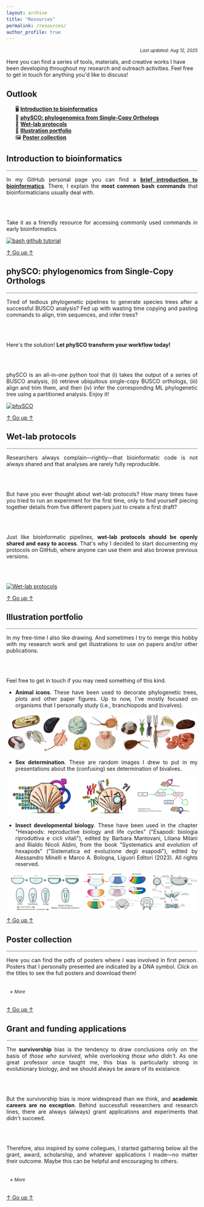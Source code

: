 ```yaml
---
layout: archive
title: "Resources"
permalink: /resources/
author_profile: true
---
```


<style>
  summary {
    display: block;
  }

  /* Create a new custom triangle on the right side */
  summary::before {
    margin-left: 1ch;
    display: inline-block;
    content: '+';
    transition: 0.2s;
  }

  details[open] > summary::before {
    transform: rotate(45deg);
  }

  hr {
    border: none;
    height: 2px;
    /* Set the hr color */
    color: #b9babd;  /* old IE */
    background-color: #b9babd;  /* Modern Browsers */
  }

  #outlook-section ul {
    list-style-type: none !important;
  }
</style>

<p align="right"><small><em>Last updated: Aug 12, 2025</em></small></p>

<!-------------------------------------------------------------------------------------->
<!-------------------------------------------------------------------------------------->

Here you can find a series of tools, materials, and creative works I have been developing throughout my research and outreach activities. Feel free to get in touch for anything you'd like to discuss!

<div id="outlook-section">
  <h2 id="outlook">Outlook</h2>
  <ul>
    <li>🖥️ <a href="#github-bioinformatics"><b>Introduction to bioinformatics</b></a></li>
    <li>🌳 <a href="#physco"><b>phySCO: phylogenomics from Single-Copy Orthologs</b></a></li>
    <li>🧪 <a href="#wetlab-protocols"><b>Wet-lab protocols</b></a></li>
    <li>🎨 <a href="#illustrations"><b>Illustration portfolio</b></a></li>
    <li>🖼️ <a href="#posters"><b>Poster collection</b></a></li>
  </ul>
</div>

<!-------------------------------------------------------------------------------------->
<!-------------------------------------------------------------------------------------->


<h2 id="github-bioinformatics">Introduction to bioinformatics</h2>
<hr>

<div style="text-align: justify">

  In my GitHub personal page you can find a <b><a href="https://github.com/filonico/UNIX_and_bash_basics" target="_blank">brief introduction to bioinformatics</a></b>. There, I explain the <b>most common bash commands</b> that bioinformaticians usually deal with.
        
  <br />
  <br />

  Take it as a friendly resource for accessing commonly used commands in early bioinformatics.

</div>

[![bash github tutorial](https://github-readme-stats.vercel.app/api/pin/?username=filonico&repo=UNIX_and_bash_basics&show_icons=true&theme=transparent)](https://github.com/filonico/UNIX_and_bash_basics)

<a href="#outlook">↑ Go up ↑</a>

<!-------------------------------------------------------------------------------------->
<!-------------------------------------------------------------------------------------->

<h2 id="physco">phySCO: phylogenomics from Single-Copy Orthologs</h2>
<hr>

<div style="text-align: justify">

  Tired of tedious phylogenetic pipelines to generate species trees after a successful BUSCO analysis? Fed up with wasting time copying and pasting commands to align, trim sequences, and infer trees?

  <br />
  <br />

  Here's the solution! <b>Let phySCO transform your workflow today!</b>

  <br />
  <br />

  phySCO is an all-in-one python tool that (i) takes the output of a series of BUSCO analysis, (ii) retrieve ubiquitous single-copy BUSCO orthologs, (iii) align and trim them, and then (iv) infer the corresponding ML phylogenetic tree using a partitioned analysis. Enjoy it!

</div>

[![phySCO](https://github-readme-stats.vercel.app/api/pin/?username=filonico&repo=phySCO&show_icons=true&theme=transparent)](https://github.com/filonico/phySCO)

<a href="#outlook">↑ Go up ↑</a>

<!-------------------------------------------------------------------------------------->
<!-------------------------------------------------------------------------------------->

<h2 id="wetlab-protocols">Wet-lab protocols</h2>
<hr>

<div style="text-align: justify">

  Researchers always complain—rightly—that bioinformatic code is not always shared and that analyses are rarely fully reproducible.

  <br />
  <br />

  But have you ever thought about wet-lab protocols? How many times have you tried to run an experiment for the first time, only to find yourself piecing together details from five different papers just to create a first draft?

  <br />
  <br />

  Just like bioinformatic pipelines, <b>wet-lab protocols should be openly shared and easy to access</b>. That's why I decided to start documenting my protocols on GitHub, where anyone can use them and also browse previous versions.

  <br />
  <br />

</div>

[![Wet-lab protocols](https://github-readme-stats.vercel.app/api/pin/?username=filonico&repo=wetlab_protocols&show_icons=true&theme=transparent)](https://github.com/filonico/wetlab_protocols)

<a href="#outlook">↑ Go up ↑</a>

<!-------------------------------------------------------------------------------------->
<!-------------------------------------------------------------------------------------->

<h2 id="illustrations">Illustration portfolio</h2>
<hr>

<div style="text-align: justify">

  In my free-time I also like drawing. And sometimes I try to merge this hobby with my research work and get illustrations to use on papers and/or other publications.

  <br />
  <br />

  Feel free to get in touch if you may need something of this kind.

  <ul>
  <li><b>Animal icons</b>. These have been used to decorate phylogenetic trees, plots and other paper figures. Up to now, I've mostly focused on organisms that I personally study (i.e., branchiopods and bivalves).</li>
  </ul>

</div>

![animal silhouettes](/images/silhouettes_animals.png)

<div style="text-align: justify">

  <ul>
  <li><b>Sex determination</b>. These are random images I drew to put in my presentations about the (confusing) sex determination of bivalves.</li>
  </ul>

</div>

![sex determination](/images/sexDet_coverImage.png)
<div style="text-align: justify">

  <ul>
  <li><b>Insect developmental biology</b>. These have been used in the chapter "Hexapods: reproductive biology and life cycles" ("Esapodi: biologia riproduttiva e cicli vitali"), edited by Barbara Mantovani, Liliana Milani and Rialdo Nicoli Aldini, from the book "Systematics and evolution of hexapods" ("Sistematica ed evoluzione degli esapodi"), edited by Alessandro Minelli e Marco A. Bologna, Liguori Editori (2023). All rights reserved.</li>
  </ul>

</div>

![insect development](/images/insect_development.png)

<a href="#outlook">↑ Go up ↑</a>

<h2 id="posters">Poster collection</h2>
<hr>

<div style="text-align: justify">

  Here you can find the pdfs of posters where I was involved in first person. Posters that I personally presented are indicated by a DNA symbol. Click on the titles to see the full posters and download them!

  <br />
  
  <details>
    <summary><i><small> More</small></i></summary>
    <ul>
    <li><b><a href="https://drive.google.com/file/d/1Mw-GgFLSQiBVmWdDHEwQmPVRErn66U0x/view?usp=sharing" target="_blank">Il primo anno di Wood Wide Ants: approcci, risultati e prospettive</a> [The first year of Wood Wide Ants: approaches, results and perspectives]</b>.<br />
      <i>Associazione Italiana per lo Studio degli Artropodi Sociali e Presociali [Meeting of the Italian Association for the Study of Social and Presocial Insects] (AISASP)</i>.<br />
      Bologna, Italy. Sep 3–5, 2025.</li>
    <li>🧬 <b><a href="https://drive.google.com/file/d/1SJy0M-vR0e_ay5Wl3rROcIdhrwZkd1L7/view?usp=sharing" target="_blank">Visions from the past: elucidating opsin evolution in a non-bilaterian Metazoa lineage</a></b>.<br />
      <i>Jacques Monod Conferences: Origin of metazoans</i>.<br />
      Roscoff, France. Jun 16–20, 2025.</li>
    <li>🧬 <b><a href="https://drive.google.com/file/d/1OROehtrFHCn_U1BPoMQwzHR0HPu9IKj8/view?usp=sharing" target="_blank">How to detect sex-determining genes through molecular evolution: bivalves as a case study</a></b>.<br />
      <i>Evoluzione 2024</i>.<br />
      Naples, Italy. Sep 9–11, 2024.</li>
    <li><b><a href="https://drive.google.com/file/d/1c9WUQQ4pnNtkSr_IR38pH4XSy8kYsY6_/view?usp=sharing" target="_blank">The rise of Branchiopoda genomics: the state of the art and future challenges</a></b>.<br />
      <i>SMBE 2023</i>.<br />
      Ferrara, Italy. Jul 23–27, 2023.</li>
    <li><b><a href="https://drive.google.com/file/d/1tCP67JMO3-8ugBSj8CBTUzEkZK4ZIfEy/view?usp=sharing" target="_blank">Comparing different dating methods on branchiopod phylogeny: MCMCtree and lsd2</a></b>.<br />
      <i>SMBE 2023</i>.<br />
      Ferrara, Italy. Jul 23–27, 2023.</li>
    <li>🧬 <b><a href="https://drive.google.com/file/d/1uGF5tZpb5LHcLDHQv1TIR8vcJY4BOiPu/view?usp=sharing" target="_blank">Clues of accelerated molecular evolution in gene families associated wit sex determination in bivalves</a></b>.<br />
      <i>Evoluzione 2022</i>.<br />
      Ancona, Italy. Sep 4–7, 2022.</li>
    <li>🧬 <b><a href="https://drive.google.com/file/d/1UvQCD4jXHFAPZVsZ_RtY8YaqNMiMe4OT/view?usp=sharing" target="_blank">First insights and comparative genomics of <i>Hox</i> and <i>ParaHox</i> genes in tadpole shrimps</a></b>.<br />
      <i>EuroEvoDevo 2022</i>.<br />
      Naples, Italy. May 31–Jun 3, 2022.</li>
    </ul>   
  </details>
</div>

<br />

<a href="#outlook">↑ Go up ↑</a>

<!-------------------------------------------------------------------------------------->
<!-------------------------------------------------------------------------------------->

<h2 id="grants">Grant and funding applications</h2>
<hr>

<div style="text-align: justify">

  The <b>survivorship</b> bias is the tendency to draw conclusions only on the basis of <em>those who survived</em>, while overlooking <em>those who didn't</em>. As one great professor once taught me, this bias is particularly strong in evolutionary biology, and we should always be aware of its existance.

  <br />
  <br />

  But the survivorship bias is more widespread than we think, and <b>academic careers are no exception</b>. Behind successfull researchers and research lines, there are always (always) grant applications and experiments that didn't succeed.

  <br />
  <br />

  Therefore, also inspired by some collegues, I started gathering below all the grant, award, scholarship, and whatever applications I made—no matter their outcome. Maybe this can be helpful and encouraging to others.
  
  <br />

  <details>
      <summary><i><small> More</small></i></summary>
      <ul>
        <li><a href="http://evolutionsociety.org/content/society-awards-and-prizes/graduate-research-excellence-grants/rosemary-grant-advanced-award.html" target="_blank"><b>Rosemary Grant Advanced Award</b></a>.<br />
        <i>Society for the Study of Evolution (SSE)</i>. 2023.<br />
        Outcome: <b>Unsuccessful</b> 🔴<br />
        <a href="https://drive.google.com/file/d/1c_Ki1l_-e2ClXehcMfs9LYaoLKQOUn27/view?usp=sharing" target="_blank">Link to the application</a>.
        </li>
        <li><b>Marco Polo Mobility Programme</b>.<br />
        <i>University of Bologna</i>. 2023.<br />
        Outcome: <b>Successful</b> 🟢<br />
        <a href="https://drive.google.com/file/d/1aqfvqcr78Rt0WJ7odpXxBKf0-K3YsCLI/view?usp=sharing" target="_blank">Link to the application</a>.
        </li>
        <li><a href="https://www.evolutionsociety.org/content/society-awards-and-prizes/graduate-research-excellence-grants/rc-lewontin-early-award.html" target="_blank"><b>R. C. Lewontin Early Award</b></a>.<br />
        <i>Society for the Study of Evolution (SSE)</i>. 2023.<br />
        Outcome: <b>Unsuccessful</b> 🔴<br />
        <a href="https://drive.google.com/file/d/11_a8cWpNMmwWIX1MBjNn5MgGkHE3O6N_/view?usp=sharing" target="_blank">Link to the application</a>.
        </li>
        <li><a href="https://systass.org/linnesys" target="_blank"><b>LinneSys: Systematics Research Fund</b></a>.<br />
        <i>The Systematics Association</i>. 2023.<br />
        Outcome: <b>Unsuccessful</b> 🔴<br />
        <a href="https://drive.google.com/file/d/1TxDKSesx8Im7cUFvJKcWqN_wf0qudwPN/view?usp=sharing" target="_blank">Link to the application</a>.
        </li>
        <li><a href="https://editing.press/bassi" target="_blank"><b>Laura Bassi scolarship for Editorial Assistance</b></a>.<br />
        <i>Editing Press</i>. Spring 2023 edition.<br />
        Outcome: <b>Successful</b> 🟢<br />
        <a href="https://drive.google.com/file/d/19OpZZFrqBNzgeYqR9qROQzv8BbkByMsb/view?usp=sharing" target="_blank">Link to the application</a>.
        </li>
      </ul>
    </details>
</div>

<br />

<a href="#outlook">↑ Go up ↑</a>